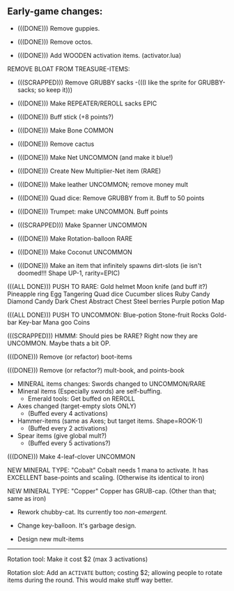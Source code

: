 


## Early-game changes:


- (((DONE))) Remove guppies.

- (((DONE))) Remove octos.

- (((DONE))) Add WOODEN activation items. (activator.lua)


REMOVE BLOAT FROM TREASURE-ITEMS:
- (((SCRAPPED))) Remove GRUBBY sacks
    -(((I like the sprite for GRUBBY-sacks; so keep it)))
- (((DONE))) Make REPEATER/REROLL sacks EPIC


- (((DONE))) Buff stick  (+8 points?)

- (((DONE))) Make Bone COMMON

- (((DONE))) Remove cactus

- (((DONE))) Make Net UNCOMMON (and make it blue!)

- (((DONE))) Create New Multiplier-Net item  (RARE)

- (((DONE))) Make leather UNCOMMON; remove money mult

- (((DONE))) Quad dice: Remove GRUBBY from it. Buff to 50 points

- (((DONE))) Trumpet: make UNCOMMON. Buff points


- (((SCRAPPED))) Make Spanner UNCOMMON

- (((DONE))) Make Rotation-balloon RARE 

- (((DONE))) Make Coconut UNCOMMON

- (((DONE))) Make an item that infinitely spawns dirt-slots
(ie isn't doomed!!! Shape UP-1, rarity=EPIC)


(((ALL DONE)))
PUSH TO RARE:
Gold helmet
Moon knife (and buff it?)
Pineapple ring
Egg
Tangering
Quad dice
Cucumber slices
Ruby Candy
Diamond Candy
Dark Chest
Abstract Chest
Steel berries
Purple potion
Map


(((ALL DONE)))
PUSH TO UNCOMMON:
Blue-potion
Stone-fruit
Rocks
Gold-bar
Key-bar
Mana goo
Coins


(((SCRAPPED))) HMMM: Should pies be RARE? Right now they are UNCOMMON. Maybe thats a bit OP.


(((DONE))) Remove (or refactor) boot-items


(((DONE))) Remove (or refactor?) mult-book, and points-book


- MINERAL items changes:
Swords changed to UNCOMMON/RARE
- Mineral items (Especially swords) are self-buffing.
    - Emerald tools: Get buffed on REROLL
- Axes changed (target-empty slots ONLY)
    - (Buffed every 4 activations)
- Hammer-items (same as Axes; but target items. Shape=ROOK-1)
    - (Buffed every 2 activations)
- Spear items (give global mult?)
    - (Buffed every 5 activations?)



(((DONE))) Make 4-leaf-clover UNCOMMON


NEW MINERAL TYPE: "Cobalt"
Cobalt needs 1 mana to activate. 
It has EXCELLENT base-points and scaling.
(Otherwise its identical to iron)

NEW MINERAL TYPE: "Copper"
Copper has GRUB-cap. (Other than that; same as iron)


- Rework chubby-cat. Its currently too *non-emergent.*

- Change key-balloon. It's garbage design.

- Design new mult-items 

------

Rotation tool: Make it cost $2 (max 3 activations)

Rotation slot: Add an `ACTIVATE` button; costing $2;
allowing people to rotate items during the round.
This would make stuff way better.

